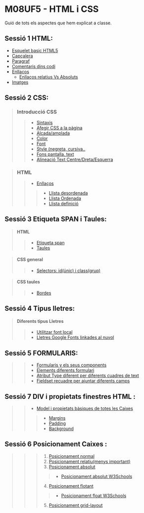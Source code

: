 # M08UF5 - HTML i CSS
Guió de tots els aspectes que hem explicat a classe.




## Sessió 1 HTML:

* [Esquelet basic HTML5](https://www.w3schools.com/html/html_intro.asp)
* [Capçalera](https://www.w3schools.com/html/html_headings.asp)
* [Paragraf](https://www.w3schools.com/html/html_paragraphs.asp)
* [Comentaris dins codi](https://www.w3schools.com/html/html_comments.asp)
* [Enllaços](https://www.w3schools.com/html/html_links.asp)
    * [Enllaços relatius Vs Absoluts](http://www.elsapunts.cat/Alfabetitzaci%C3%B3/alfabetitzacio%20digital%201/Modul_4/1-08-4.html)
* [Imatges](https://www.w3schools.com/html/html_images.asp)

## Sessió 2 CSS:

> ### Introducció CSS
> > * [Sintaxis](https://www.w3schools.com/css/css_syntax.asp)
> > * [Afegir CSS a la pàgina](https://www.w3schools.com/css/css_howto.asp)
> > * [Alcada/amplada](https://www.w3schools.com/css/css_dimension.asp)
> > * [Color](https://www.w3schools.com/css/css_colors.asp)
> > * [Font](https://www.w3schools.com/css/css_font.asp)
> > * [Style (negreta, cursiva..](https://www.w3schools.com/css/css_font_style.asp)
> > * [Fons pantalla, text](https://www.w3schools.com/css/css_background.asp)
> > * [Alineació Text Centre/Dreta/Esquerra](https://www.w3schools.com/cssref/pr_text_text-align.php)
  
> ### HTML
> > * [Enllaços](https://www.w3schools.com/html/html_lists.asp)
> > >   * [Llista desordenada](https://www.w3schools.com/html/html_lists_unordered.asp)
> > >   * [Llista Ordenada](https://www.w3schools.com/html/html_lists_ordered.asp)
> > >   * [Llista definició](https://www.w3schools.com/html/html_lists_other.asp)
      
## Sessió 3 Etiqueta SPAN i Taules:

> #### HTML
> > * [Etiqueta span](https://www.jose-aguilar.com/blog/como-agregar-una-fuente-a-tu-pagina-web-con-css)
> > * [Taules](https://www.w3schools.com/html/html_tables.asp)

> #### CSS general
> > * [Selectors: id(únic) i class(grup)](https://www.w3schools.com/css/css_selectors.asp)
  
> #### CSS taules
> > * [Bordes](https://www.w3schools.com/css/css_border.asp)
> >
## Sessió 4 Tipus lletres:

> #### Diferents tipus Lletres
> > * [Utilitzar font local](https://www.jose-aguilar.com/blog/como-agregar-una-fuente-a-tu-pagina-web-con-css)
> > * [Lletres Google Fonts linkades al nuvol](https://www.w3schools.com/css/css_font_google.asp)

## Sessió 5 FORMULARIS:

> > * [Formularis y els seus components](https://www.w3schools.com/html/html_forms.asp)
> > * [Elements diferents formulari](https://www.w3schools.com/html/html_form_elements.asp)
> > * [Atribut Type diferent per diferents cuadres de text](https://www.w3schools.com/html/html_form_input_types.asp)
> > * [Fieldset recuadre per ajuntar diferents camps](https://www.w3schools.com/tags/tag_fieldset.asp)

## Sessió 7 DIV i propietats finestres HTML :

> > * [Model i propietats bàsiques de totes les Caixes](https://uniwebsidad.com/libros/css/capitulo-4?from=librosweb)
> > > * [Margins](https://www.w3schools.com/css/css_margin.asp)
> > > * [Padding](https://www.w3schools.com/css/css_padding.asp)
> > > * [Background](https://www.w3schools.com/css/css_background.asp)

## Sessió 6 Posicionament Caixes :
> > > 1. [Posicionament normal](https://uniwebsidad.com/libros/css/capitulo-5/posicionamiento-normal)
> > > 2. [Posicionament relatiu(menys important)](https://uniwebsidad.com/libros/css/capitulo-5/posicionamiento-relativo)
> > > 3. [Posicionament absolut](https://uniwebsidad.com/libros/css/capitulo-5/posicionamiento-absoluto)
> > > > * [Posicionament absolut W3Schools](https://www.w3schools.com/css/css_positioning.asp)
> > > 4. [Posicionament flotant](https://uniwebsidad.com/libros/css/capitulo-5/posicionamiento-flotante)
> > > > * [Posicionament float W3Schools](https://www.w3schools.com/css/css_float.asp)
> > > 5. [Posicionament grid-layout](https://www.w3schools.com/css/css_grid.asp)
